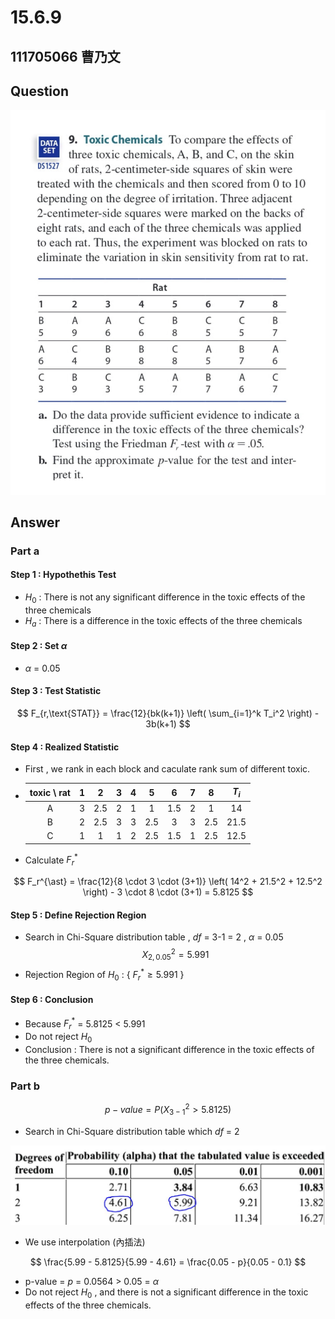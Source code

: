 # 15.6.9

## 111705066 曹乃文

## Question
![images](https://github.com/HWTeng-Course/202402-Statistics/blob/main/Images/15.6.9.jpg)

## Answer

### Part a
#### Step  1 :  Hypothethis Test
- $H_0$ : There is not any significant difference in the toxic effects of the three chemicals
- $H_a$ : There is a difference in the toxic effects of the three chemicals
#### Step  2 :  Set $\alpha$
- $\alpha$ = 0.05 
#### Step  3 :  Test Statistic

$$
F_{r,\text{STAT}} = \frac{12}{bk(k+1)} \left( \sum_{i=1}^k T_i^2 \right) - 3b(k+1)
$$

#### Step  4 :  Realized Statistic
- First , we rank in each block and caculate rank sum of different toxic.
  
- |  toxic \ rat |  1  |  2  |  3  |  4  |  5  |  6  |  7  |  8  |  $T_i$  |  
  | :----------: | :-: | :-: | :-: | :-: | :-: | :-: | :-: | :-: |   :-:   |
  | A            | 3   | 2.5 | 2   | 1   | 1   | 1.5 | 2   | 1   |   14    |
  | B            | 2   | 2.5 | 3   | 3   | 2.5 | 3   | 3   | 2.5 |   21.5  | 
  | C            | 1   | 1   | 1   | 2   | 2.5 | 1.5 | 1   | 2.5 |   12.5  |



- Calculate $F_r^{\ast}$
  
$$
F_r^{\ast} = \frac{12}{8 \cdot 3 \cdot (3+1)} \left( 14^2 + 21.5^2 + 12.5^2 \right) - 3 \cdot 8 \cdot (3+1) = 5.8125
$$
#### Step  5 :  Define Rejection Region
- Search in Chi-Square distribution table  ,  $df$ = 3-1 = 2  ,  $\alpha$ = 0.05
  $$X^2_{2,0.05} = 5.991$$
- Rejection Region of  $H_0$  :  { $F_r^{\ast} \geq 5.991$ }
#### Step  6 :  Conclusion
- Because $F_r^{\ast}$ = 5.8125 < 5.991
- Do not reject $H_0$
- Conclusion : There is not a significant difference in the toxic effects of the three chemicals.

### Part b
$$
p-value = P\left( X^2_{3-1} >  5.8125\right)
$$


- Search in Chi-Square distribution table  which  $df$ = 2
  
![images](https://github.com/HWTeng-Course/202402-Statistics/blob/main/Images/Chi_Square_15.6.9.JPG)

- We use interpolation (內插法)
  
$$
\frac{5.99 - 5.8125}{5.99 - 4.61} = \frac{0.05 - p}{0.05 - 0.1}
$$

- p-value = $p$ = 0.0564 > 0.05 = $\alpha$
- Do not reject $H_0$ , and there is not a significant difference in the toxic effects of the three chemicals.
  
